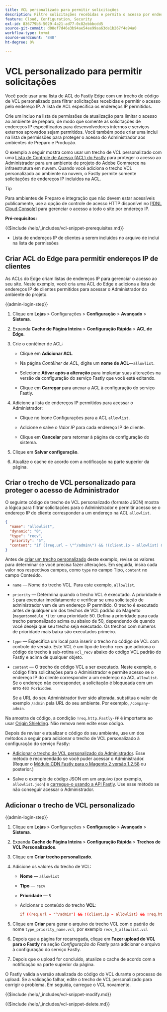 ```yaml
---
title: VCL personalizado para permitir solicitações
description: Filtre solicitações recebidas e permita o acesso por endereço IP para sites do Adobe Commerce com uma lista ACL do Fastly Edge e um trecho VCL personalizado.
feature: Cloud, Configuration, Security
exl-id: 836779b5-5029-4a21-ad77-0c82ebbbcdd5
source-git-commit: d08ef7d46e3b94ae54ee99aa63de1b267f4e94a0
workflow-type: tm+mt
source-wordcount: '848'
ht-degree: 0%

---
```


# VCL personalizado para permitir solicitações

Você pode usar uma lista de ACL do Fastly Edge com um trecho de código de VCL personalizado para filtrar solicitações recebidas e permitir o acesso pelo endereço IP. A lista de ACL especifica os endereços IP permitidos.

Crie um incluo na lista de permissões de atualização para limitar o acesso ao ambiente de preparo, de modo que somente as solicitações de endereços IP especificados para desenvolvedores internos e serviços externos aprovados sejam permitidos. Você também pode criar uma inclui na lista de permissões para proteger o acesso do Administrador aos ambientes de Preparo e Produção.

O exemplo a seguir mostra como usar um trecho de VCL personalizado com uma [Lista de Controle de Acesso (ACL) do Fastly](https://docs.fastly.com/guides/access-control-lists/about-acls) para proteger o acesso ao Administrador para um ambiente de projeto do Adobe Commerce na infraestrutura em nuvem. Quando você adiciona o trecho VCL personalizado ao ambiente na nuvem, o Fastly permite somente solicitações de endereços IP incluídos na ACL.

>[!TIP]
>
>Para ambientes de Preparo e integração que não devem estar acessíveis publicamente, use a opção de controle de acesso HTTP disponível no [[!DNL Cloud Console]](../project/overview.md#access-the-project-web-interface) para gerenciar o acesso a todo o site por endereço IP.

**Pré-requisitos:**


{{$include /help/_includes/vcl-snippet-prerequisites.md}}

- Lista de endereços IP de clientes a serem incluídos no arquivo de inclui na lista de permissões

## Criar ACL do Edge para permitir endereços IP de clientes

As ACLs do Edge criam listas de endereços IP para gerenciar o acesso ao seu site. Neste exemplo, você cria uma ACL do Edge e adiciona a lista de endereços IP de clientes permitidos para acessar o Administrador do ambiente do projeto.

{{admin-login-step}}

1. Clique em **Lojas** > Configurações > **Configuração** > **Avançado** > **Sistema**.

1. Expanda **Cache de Página Inteira** > **Configuração Rápida** > **ACL de Edge**.

1. Crie o contêiner de ACL:

   - Clique em **Adicionar ACL**.

   - Na página *Contêiner de ACL*, digite um **nome de ACL**—`allowlist`.

   - Selecione **Ativar após a alteração** para implantar suas alterações na versão da configuração do serviço Fastly que você está editando.

   - Clique em **Carregar** para anexar a ACL à configuração do serviço Fastly.

1. Adicione a lista de endereços IP permitidos para acessar o Administrador:

   - Clique no ícone Configurações para a ACL `allowlist`.

   - Adicione e salve o *Valor IP* para cada endereço IP de cliente.

   - Clique em **Cancelar** para retornar à página de configuração do sistema.

1. Clique em **Salvar configuração**.

1. Atualize o cache de acordo com a notificação na parte superior da página.

## Criar o trecho de VCL personalizado para proteger o acesso de Administrador

O seguinte código de trecho de VCL personalizado (formato JSON) mostra a lógica para filtrar solicitações para o Administrador e permitir acesso se o endereço IP do cliente corresponder a um endereço na ACL `allowlist`.

```json
{
  "name": "allowlist",
  "dynamic": "0",
  "type": "recv",
  "priority": "5",
  "content": "if ((req.url ~ \"^/admin\") && !(client.ip ~ allowlist) && !req.http.Fastly-FF) { error 403 \"Forbidden\"; }"
}
```

Antes de [criar um trecho personalizado](https://experienceleague.adobe.com/docs/commerce-on-cloud/user-guide/cdn/custom-vcl-snippets/fastly-vcl-allowlist.html#add-the-custom-vcl-snippet) deste exemplo, revise os valores para determinar se você precisa fazer alterações. Em seguida, insira cada valor nos respectivos campos, como `type` no campo Tipo, `content` no campo Conteúdo.

- `name` — Nome do trecho VCL. Para este exemplo, `allowlist`.

- `priority` — Determina quando o trecho VCL é executado. A prioridade é `5` para executar imediatamente e verificar se uma solicitação de administrador vem de um endereço IP permitido. O trecho é executado antes de qualquer um dos trechos de VCL padrão do Magento (`magentomodule_*`) ter uma prioridade 50. Defina a prioridade para cada trecho personalizado acima ou abaixo de 50, dependendo de quando você deseja que seu trecho seja executado. Os trechos com números de prioridade mais baixa são executados primeiro.

- `type` — Especifica um local para inserir o trecho no código de VCL com controle de versão. Este VCL é um tipo de trecho `recv` que adiciona o código de trecho à sub-rotina `vcl_recv` abaixo do código VCL padrão do Fastly e acima de qualquer objeto.

- `content` — O trecho de código VCL a ser executado. Neste exemplo, o código filtra solicitações para o Administrador e permite acesso se o endereço IP do cliente corresponder a um endereço na ACL `allowlist`. Se o endereço não corresponder, a solicitação é bloqueada com um erro `403 Forbidden`.

  Se a URL do seu Administrador tiver sido alterada, substitua o valor de exemplo `/admin` pela URL do seu ambiente. Por exemplo, `/company-admin`.

Na amostra de código, a condição `!req.http.Fastly-FF` é importante ao usar [Origin Shielding](fastly-custom-cache-configuration.md#configure-back-ends-and-origin-shielding). Não remova nem edite esse código.

Depois de revisar e atualizar o código do seu ambiente, use um dos métodos a seguir para adicionar o trecho de VCL personalizado à configuração do serviço Fastly:

- [Adicionar o trecho de VCL personalizado do Administrador](#add-the-custom-vcl-snippet). Esse método é recomendado se você puder acessar o Administrador. (Requer o [Módulo CDN Fastly para o Magento 2 versão 1.2.58](fastly-configuration.md#upgrade) ou posterior.)

- Salve o exemplo de código JSON em um arquivo (por exemplo, `allowlist.json`) e [carregue-o usando a API Fastly](fastly-vcl-custom-snippets.md#manage-custom-vcl-snippets-using-the-api). Use esse método se não conseguir acessar o Administrador.

## Adicionar o trecho de VCL personalizado

{{admin-login-step}}

1. Clique em **Lojas** > Configurações > **Configuração** > **Avançado** > **Sistema**.

1. Expanda **Cache de Página Inteira** > **Configuração Rápida** > **Trechos de VCL Personalizados**.

1. Clique em **Criar trecho personalizado**.

1. Adicione os valores do trecho de VCL:

   - **Nome** — `allowlist`

   - **Tipo** — `recv`

   - **Prioridade** — `5`

   - Adicionar o conteúdo do trecho **VCL**:

     ```conf
     if ((req.url ~ "^/admin") && !(client.ip ~ allowlist) && !req.http.Fastly-FF) { error 403 "Forbidden";}
     ```

1. Clique em **Criar** para gerar o arquivo de trecho VCL com o padrão de nome `type_priority_name.vcl`, por exemplo `recv_5_allowlist.vcl`

1. Depois que a página for recarregada, clique em **Fazer upload do VCL para o Fastly** na seção *Configuração do Fastly* para adicionar o arquivo à configuração do serviço Fastly.

1. Depois que o upload for concluído, atualize o cache de acordo com a notificação na parte superior da página.

O Fastly valida a versão atualizada do código do VCL durante o processo de upload. Se a validação falhar, edite o trecho de VCL personalizado para corrigir o problema. Em seguida, carregue o VCL novamente.

{{$include /help/_includes/vcl-snippet-modify.md}}

{{$include /help/_includes/vcl-snippet-delete.md}}

<!-- Last updated from includes: 2025-01-27 17:16:28 -->
